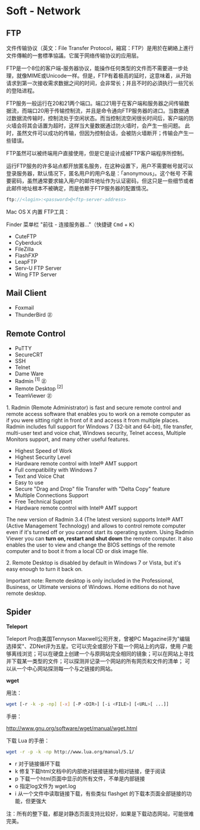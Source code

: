 # Soft - Network

## FTP

文件传输协议（英文：File Transfer Protocol，縮寫：FTP）是用於在網絡上進行文件傳輸的一套標準協議。它属于网络传输协议的应用层。

FTP是一个8位的客户端-服务器协议，能操作任何类型的文件而不需要进一步处理，就像MIME或Unicode一样。但是，FTP有着极高的延时，这意味着，从开始
请求到第一次接收需求数据之间的时间，会非常长；并且不时的必須执行一些冗长的登陆进程。

FTP服务一般运行在20和21两个端口。端口21用于在客户端和服务器之间传输数据流，而端口20用于传输控制流，并且是命令通向FTP服务器的进口。当数据通
过数据流传输时，控制流处于空闲状态。而当控制流空闲很长时间后，客户端的防火墙会将其会话置为超时，这样当大量数据通过防火墙时，会产生一些问题。
此时，虽然文件可以成功的传输，但因为控制会话，会被防火墙断开；传输会产生一些错误。

FTP虽然可以被终端用户直接使用，但是它是设计成被FTP客户端程序所控制。

运行FTP服务的许多站点都开放匿名服务，在这种设置下，用户不需要帐号就可以登录服务器，默认情况下，匿名用户的用户名是：「anonymous」。这个帐号
不需要密码，虽然通常要求输入用户的邮件地址作为认证密码，但这只是一些细节或者此邮件地址根本不被确定，而是依赖于FTP服务器的配置情况。

```java
ftp://<login>:<password>@<ftp-server-address>
```

Mac OS X 内置 FTP工具：

Finder 菜单栏 "前往 - 连接服务器..."（快捷键 <kbd>Cmd</kbd> + <kbd>K</kbd>）

* CuteFTP
* Cyberduck
* FileZilla
* FlashFXP
* LeapFTP
* Serv-U FTP Server
* Wing FTP Server

## Mail Client

* Foxmail
* ThunderBird ㊣

## Remote Control

* PuTTY
* SecureCRT
* SSH
* Telnet
* Dame Ware
* Radmin <sup>[1]</sup> ㊣
* Remote Desktop <sup>[2]</sup>
* TeamViewer ㊣


1\. Radmin (Remote Administrator) is fast and secure remote control and remote access software that enables you to work on a
remote computer as if you were sitting right in front of it and access it from multiple places. Radmin includes full
support for Windows 7 (32-bit and 64-bit), file transfer, multi-user text and voice chat, Windows security, Telnet access,
Multiple Monitors support, and many other useful features.

* Highest Speed of Work
* Highest Security Level
* Hardware remote control with Intel® AMT support
* Full compatibility with Windows 7
* Text and Voice Chat
* Easy to use
* Secure "Drag and Drop" file Transfer with "Delta Copy" feature
* Multiple Connections Support
* Free Technical Support
* Hardware remote control with Intel® AMT support

The new version of Radmin 3.4 (The latest version) supports Intel® AMT (Active Management Technology) and allows to control remote
computer even if it's turned off or you cannot start its operating system. Using Radmin Viewer you can **turn on, restart and shut
down** the remote computer. It also enables the user to view and change the BIOS settings of the remote computer and to boot it from
a local CD or disk image file.

2\. Remote Desktop is disabled by default in Windows 7 or Vista, but it's easy enough to turn it back on.

Important note: Remote desktop is only included in the Professional, Business, or Ultimate versions of Windows.
Home editions do not have remote desktop.


## Spider

**Teleport**

Teleport Pro由美国Tennyson Maxwell公司开发，曾被PC Magazine评为"编辑选择奖"、ZDNet评为五星。它可以完全或部分下载一个网站上的内容，使用
户能够离线浏览；可以在硬盘上创建一个与原网站完全相同的镜象；可以在网站上寻找并下载某一类型的文件；可以探测并记录一个网站的所有网页和文件的清单；
可以从一个中心网站探测每一个与之链接的网站。

**wget**

用法：

```bash
wget [-r -k -p -np] [-x] [-P <DIR>] [-i <FILE>] [<URL>[ ...]]
```

手册：

http://www.gnu.org/software/wget/manual/wget.html

下载 Lua 的手册：

```bash
wget -r -p -k -np http://www.lua.org/manual/5.1/
```

* r 对于链接循环下载
* k 修复下载html文档中的内部绝对链接链接为相对链接，便于阅读
* p 下载一个html页面中显示的所有文件，不单是内部链接
* o 指定log文件为 wget.log
* i 从一个文件中读取链接下载，有些类似 flashget 的下载本页面全部链接的功能，但更强大

注：所有的整下载，都是对静态页面支持比较好，如果是下载动态网站，可能很难完美。